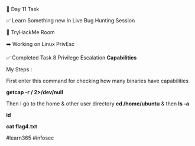 🎯 Day 11 Task


✅ Learn Something new in Live Bug Hunting Session 


🔁 TryHackMe Room


➡️ Working on Linux PrivEsc


✅ Completed Task 8 Privilege Escalation **Capabilities**


My Steps : 

First enter this command for checking how many binaries have capabilities 


**getcap -r / 2>/dev/null**


Then I go to the home & other user directory **cd /home/ubuntu** & then **ls -a** 


**id**


**cat flag4.txt**

#learn365 #infosec
